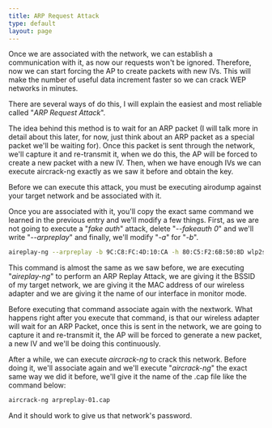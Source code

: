```yaml
---
title: ARP Request Attack
type: default
layout: page
---
```


Once we are associated with the network, we can establish a communication with
it, as now our requests won't be ignored. Therefore, now we can start forcing
the AP to create packets with new IVs. This will make the number of useful data
increment faster so we can crack WEP networks in minutes.

There are several ways of do this, I will explain the easiest and most reliable
called "_ARP Request Attack_".

The idea behind this method is to wait for an ARP packet (I will talk more in
detail about this later, for now, just think about an ARP packet as a special
packet we'll be waiting for). Once this packet is sent through the network,
we'll capture it and re-transmit it, when we do this, the AP will be forced to
create a new packet with a new IV. Then, when we have enough IVs we can execute
aircrack-ng exactly as we saw it before and obtain the key.

Before we can execute this attack, you must be executing airodump against your
target network and be associated with it.

Once you are associated with it, you'll copy the exact same command we learned
in the previous entry and we'll modify a few things. First, as we are not going
to execute a "_fake auth_" attack, delete "_--fakeauth 0_" and we'll write
"_--arpreplay_" and finally, we'll modify "_-a_" for "_-b_".

```bash
aireplay-ng --arpreplay -b 9C:C8:FC:4D:10:CA -h 80:C5:F2:6B:50:8D wlp2s0mon
```

This command is almost the same as we saw before, we are executing
"_aireplay-ng_" to perform an ARP Replay Attack, we are giving it the BSSID of
my target network, we are giving it the MAC address of our wireless adapter and
we are giving it the name of our interface in monitor mode.

Before executing that command associate again with the nextwork. What happens
right after you execute that command, is that our wireless adapter will wait for
an ARP Packet, once this is sent in the network, we are going to capture it and
re-transmit it, the AP will be forced to generate a new packet, a new IV and
we'll be doing this continuously.

After a while, we can execute _aircrack-ng_ to crack this network. Before doing
it, we'll associate again and we'll execute "_aircrack-ng_" the exact same way
we did it before, we'll give it the name of the .cap file like the command
below:

```bash
aircrack-ng arpreplay-01.cap
```

And it should work to give us that network's password.
